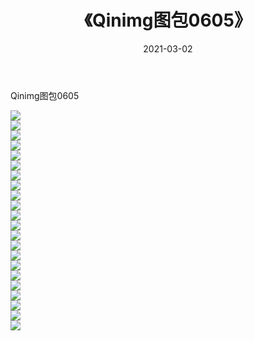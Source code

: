﻿---
layout: post
title:  《Qinimg图包0605》
date:   2021-03-02
img: http://imgx.orgx.ga/Qinimg图包/Qinimg图包0605/000.jpg
categories: [美女, 清纯, 唯美]
---

Qinimg图包0605

 ![](http://imgx.orgx.ga/Qinimg图包/Qinimg图包0605/001.jpg) <br>![](http://imgx.orgx.ga/Qinimg图包/Qinimg图包0605/002.jpg) <br>![](http://imgx.orgx.ga/Qinimg图包/Qinimg图包0605/003.jpg) <br>![](http://imgx.orgx.ga/Qinimg图包/Qinimg图包0605/004.jpg) <br>![](http://imgx.orgx.ga/Qinimg图包/Qinimg图包0605/005.jpg) <br>![](http://imgx.orgx.ga/Qinimg图包/Qinimg图包0605/006.jpg) <br>![](http://imgx.orgx.ga/Qinimg图包/Qinimg图包0605/007.jpg) <br>![](http://imgx.orgx.ga/Qinimg图包/Qinimg图包0605/008.jpg) <br>![](http://imgx.orgx.ga/Qinimg图包/Qinimg图包0605/009.jpg) <br>![](http://imgx.orgx.ga/Qinimg图包/Qinimg图包0605/010.jpg) <br>![](http://imgx.orgx.ga/Qinimg图包/Qinimg图包0605/011.jpg) <br>![](http://imgx.orgx.ga/Qinimg图包/Qinimg图包0605/012.jpg) <br>![](http://imgx.orgx.ga/Qinimg图包/Qinimg图包0605/013.jpg) <br>![](http://imgx.orgx.ga/Qinimg图包/Qinimg图包0605/014.jpg) <br>![](http://imgx.orgx.ga/Qinimg图包/Qinimg图包0605/015.jpg) <br>![](http://imgx.orgx.ga/Qinimg图包/Qinimg图包0605/016.jpg) <br>![](http://imgx.orgx.ga/Qinimg图包/Qinimg图包0605/017.jpg) <br>![](http://imgx.orgx.ga/Qinimg图包/Qinimg图包0605/018.jpg) <br>![](http://imgx.orgx.ga/Qinimg图包/Qinimg图包0605/019.jpg) <br>![](http://imgx.orgx.ga/Qinimg图包/Qinimg图包0605/020.jpg) <br>![](http://imgx.orgx.ga/Qinimg图包/Qinimg图包0605/021.jpg) <br>![](http://imgx.orgx.ga/Qinimg图包/Qinimg图包0605/022.jpg) <br>